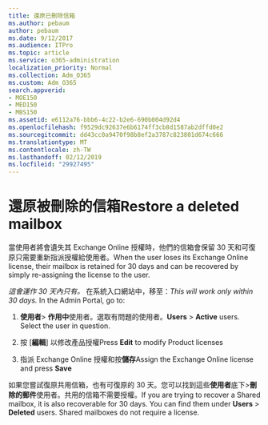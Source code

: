 ```yaml
---
title: 還原已刪除信箱
ms.author: pebaum
author: pebaum
ms.date: 9/12/2017
ms.audience: ITPro
ms.topic: article
ms.service: o365-administration
localization_priority: Normal
ms.collection: Adm_O365
ms.custom: Adm_O365
search.appverid:
- MOE150
- MED150
- MBS150
ms.assetid: e6112a76-bbb6-4c22-b2e6-690b004d92d4
ms.openlocfilehash: f9529dc92637e6b6174ff3cb8d1587ab2dffd0e2
ms.sourcegitcommit: dd43cc0a9470f98b8ef2a3787c823801d674c666
ms.translationtype: MT
ms.contentlocale: zh-TW
ms.lasthandoff: 02/12/2019
ms.locfileid: "29927495"
---
```

# <a name="restore-a-deleted-mailbox"></a><span data-ttu-id="d3fba-102">還原被刪除的信箱</span><span class="sxs-lookup"><span data-stu-id="d3fba-102">Restore a deleted mailbox</span></span>

<span data-ttu-id="d3fba-103">當使用者將會遺失其 Exchange Online 授權時，他們的信箱會保留 30 天和可復原只需要重新指派授權給使用者。</span><span class="sxs-lookup"><span data-stu-id="d3fba-103">When the user loses its Exchange Online license, their mailbox is retained for 30 days and can be recovered by simply re-assigning the license to the user.</span></span>
  
 <span data-ttu-id="d3fba-p101">*這會運作 30 天內只有。* 在系統入口網站中，移至：</span><span class="sxs-lookup"><span data-stu-id="d3fba-p101">*This will work only within 30 days.*  In the Admin Portal, go to:</span></span> 
  
1. <span data-ttu-id="d3fba-p102">**使用者**\> **作用中**使用者。選取有問題的使用者。</span><span class="sxs-lookup"><span data-stu-id="d3fba-p102">**Users** \> **Active** users. Select the user in question.</span></span> 
    
2. <span data-ttu-id="d3fba-108">按 [**編輯**] 以修改產品授權</span><span class="sxs-lookup"><span data-stu-id="d3fba-108">Press **Edit** to modify Product licenses</span></span> 
    
3. <span data-ttu-id="d3fba-109">指派 Exchange Online 授權和按**儲存**</span><span class="sxs-lookup"><span data-stu-id="d3fba-109">Assign the Exchange Online license and press **Save**</span></span>
    
<span data-ttu-id="d3fba-p103">如果您嘗試復原共用信箱，也有可復原的 30 天。您可以找到這些**使用者**底下\>**刪除的郵件**使用者。共用的信箱不需要授權。</span><span class="sxs-lookup"><span data-stu-id="d3fba-p103">If you are trying to recover a Shared mailbox, it is also recoverable for 30 days. You can find them under **Users** \> **Deleted** users. Shared mailboxes do not require a license.</span></span> 
  

